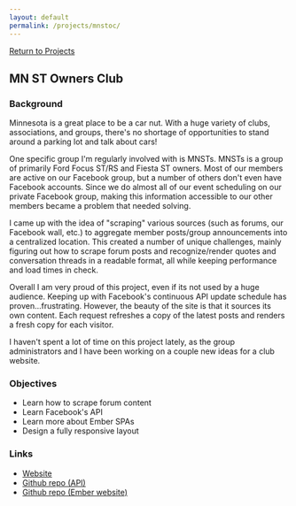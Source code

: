 ```yaml
---
layout: default
permalink: /projects/mnstoc/
---
```


<section id="catpi">
    <div class="container">
        <div class="item flex-100">
            <a href="/projects/" class="is-inline-link"><span class="fa fa-sm fa-chevron-left"></span> Return to Projects</a>
        </div>
        <div class="item flex-100 is-center-aligned">
            <h1>MN ST Owners Club</h1>
            <div class="inline-image-wrapper">
                <div style="background-image: url('https://assets.bpwalters.com/images/mnstoc.png');"></div>
            </div>
        </div>
        <div class="item flex-100">
            <h3>Background</h3>
            <p>Minnesota is a great place to be a car nut.  With a huge variety of clubs, associations, and groups, there's no shortage of opportunities to stand around a parking lot and talk about cars!</p>
            <p>One specific group I'm regularly involved with is MNSTs.  MNSTs is a group of primarily Ford Focus ST/RS and Fiesta ST owners.  Most of our members are active on our Facebook group, but a number of others don't even have Facebook accounts.  Since we do almost all of our event scheduling on our private Facebook group, making this information accessible to our other members became a problem that needed solving.</p>
            <p>I came up with the idea of "scraping" various sources (such as forums, our Facebook wall, etc.) to aggregate member posts/group announcements into a centralized location.  This created a number of unique challenges, mainly figuring out how to scrape forum posts and recognize/render quotes and conversation threads in a readable format, all while keeping performance and load times in check.</p>
            <p>Overall I am very proud of this project, even if its not used by a huge audience.  Keeping up with Facebook's continuous API update schedule has proven...frustrating.  However, the beauty of the site is that it sources its own content.  Each request refreshes a copy of the latest posts and renders a fresh copy for each visitor.</p>
            <p>I haven't spent a lot of time on this project lately, as the group administrators and I have been working on a couple new ideas for a club website.</p>
            <h3>Objectives</h3>
            <ul>
                <li>Learn how to scrape forum content</li>
                <li>Learn Facebook's API</li>
                <li>Learn more about Ember SPAs</li>
                <li>Design a fully responsive layout</li>
            </ul>
            <h3>Links</h3>
            <ul>
                <li><a href="https://mnstoc.com/">Website</a></li>
                <li><a href="https://github.com/bendrick92/mn-st-api">Github repo (API)</a></li>
                <li><a href="https://github.com/bendrick92/mn-st-website">Github repo (Ember website)</a></li>
            </ul>
        </div>
    </div>
</section>